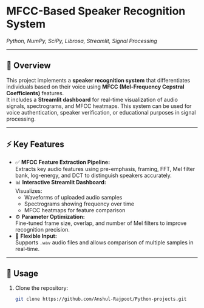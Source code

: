 # MFCC-Based Speaker Recognition System
*Python, NumPy, SciPy, Librosa, Streamlit, Signal Processing*

---

## 🎯 Overview
This project implements a **speaker recognition system** that differentiates individuals based on their voice using **MFCC (Mel-Frequency Cepstral Coefficients)** features.  
It includes a **Streamlit dashboard** for real-time visualization of audio signals, spectrograms, and MFCC heatmaps. This system can be used for voice authentication, speaker verification, or educational purposes in signal processing.

---

## ⚡ Key Features
- ✅ **MFCC Feature Extraction Pipeline:**  
  Extracts key audio features using pre-emphasis, framing, FFT, Mel filter bank, log-energy, and DCT to distinguish speakers accurately.
- 📊 **Interactive Streamlit Dashboard:**  
  Visualizes:
  - Waveforms of uploaded audio samples  
  - Spectrograms showing frequency over time  
  - MFCC heatmaps for feature comparison  
- ⚙️ **Parameter Optimization:**  
  Fine-tuned frame size, overlap, and number of Mel filters to improve recognition precision.  
- 🧩 **Flexible Input:**  
  Supports `.wav` audio files and allows comparison of multiple samples in real-time.

---

## 🚀 Usage
1. Clone the repository:
   ```bash
   git clone https://github.com/Anshul-Rajpoot/Python-projects.git

